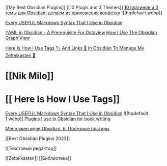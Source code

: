 
[[My Best Obsidian Plugins]]
[[10 Plugis and  3 Themes]]
[10 плагинов и 3 темы для Obsidian: делаем из приложения конфетку](https://fedorovpishet.ru/pimp-my-obsidian/)
![[hqdefault.webp]]

[Every USEFUL Markdown Syntax That I Use in Obsidian](https://www.youtube.com/watch?v=d8fXEhWy_rY "Every USEFUL Markdown Syntax That I Use in Obsidian")

[YAML in Obsidian - A Prerequisite For Dataview](https://www.youtube.com/watch?v=an8iBB_8ShE "YAML in Obsidian - A Prerequisite For Dataview") 
[How I Use The Obsidian Graph View](https://www.youtube.com/watch?v=Z8WIALfgaA4&list=WL&index=53&pp=gAQBiAQB "How I Use The Obsidian Graph View")

[Here Is How I Use Tags 🏷️ And Links 🔗️ In Obsidian To Manage My Zettelkasten 📝️](https://www.youtube.com/watch?v=zIh1S7ra3aI&list=WL&index=52&t=1095s&pp=gAQBiAQB "Here Is How I Use Tags 🏷️ And Links 🔗️ In Obsidian To Manage My Zettelkasten 📝️")

# [[Nik Milo]]
# [[ Here Is How I Use Tags]]
[Every USEFUL Markdown Syntax That I Use in Obsidian](https://www.youtube.com/watch?v=d8fXEhWy_rY&list=WL&index=55&t=6s&pp=gAQBiAQB "Every USEFUL Markdown Syntax That I Use in Obsidian")
![[hqdefault 1.webp]]
[Plugins I use in Obsidian for book writing](https://www.youtube.com/watch?v=t979dOEgBAk&list=WL&index=42&t=488s&pp=gAQBiAQB "Plugins I use in Obsidian for book writing")

[Менеджер идей Obsidian. 6. Полезные плагины](https://www.youtube.com/watch?v=_QzNoujjJiY&list=WL&index=43&pp=gAQBiAQB "Менеджер идей Obsidian. 6. Полезные плагины")

[[Best Obsidian Plugins 2023]]

[[Текстовый редактор]] 

[[Zettelkasten]] 
[[Библиотека]] 